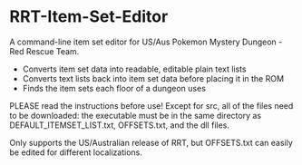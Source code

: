 # RRT-Item-Set-Editor
A command-line item set editor for US/Aus Pokemon Mystery Dungeon - Red Rescue Team. 

 - Converts item set data into readable, editable plain text lists
 - Converts text lists back into item set data before placing it in the ROM
 - Finds the item sets each floor of a dungeon uses

PLEASE read the instructions before use! Except for src, all of the files need to be downloaded: the executable must be in the same directory as DEFAULT_ITEMSET_LIST.txt, OFFSETS.txt, and the dll files.

Only supports the US/Australian release of RRT, but OFFSETS.txt can easily be edited for different localizations.

